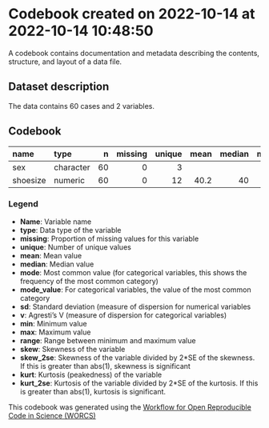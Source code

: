 Codebook created on 2022-10-14 at 2022-10-14 10:48:50
================

A codebook contains documentation and metadata describing the contents,
structure, and layout of a data file.

## Dataset description

The data contains 60 cases and 2 variables.

## Codebook

| name     | type      |   n | missing | unique | mean | median | mode | mode_value |  sd |    v |  min |  max | range | skew | skew_2se |  kurt | kurt_2se |
|:---------|:----------|----:|--------:|-------:|-----:|-------:|-----:|:-----------|----:|-----:|-----:|-----:|------:|-----:|---------:|------:|---------:|
| sex      | character |  60 |       0 |      3 |      |        |   42 | Women      |     | 0.42 |      |      |       |      |          |       |          |
| shoesize | numeric   |  60 |       0 |     12 | 40.2 |     40 |   40 |            | 2.5 |      | 36.5 | 44.5 |     8 | 0.29 |     0.47 | -1.09 |     -0.9 |

### Legend

-   **Name**: Variable name
-   **type**: Data type of the variable
-   **missing**: Proportion of missing values for this variable
-   **unique**: Number of unique values
-   **mean**: Mean value
-   **median**: Median value
-   **mode**: Most common value (for categorical variables, this shows
    the frequency of the most common category)
-   **mode_value**: For categorical variables, the value of the most
    common category
-   **sd**: Standard deviation (measure of dispersion for numerical
    variables
-   **v**: Agresti’s V (measure of dispersion for categorical variables)
-   **min**: Minimum value
-   **max**: Maximum value
-   **range**: Range between minimum and maximum value
-   **skew**: Skewness of the variable
-   **skew_2se**: Skewness of the variable divided by 2\*SE of the
    skewness. If this is greater than abs(1), skewness is significant
-   **kurt**: Kurtosis (peakedness) of the variable
-   **kurt_2se**: Kurtosis of the variable divided by 2\*SE of the
    kurtosis. If this is greater than abs(1), kurtosis is significant.

This codebook was generated using the [Workflow for Open Reproducible
Code in Science (WORCS)](https://osf.io/zcvbs/)
